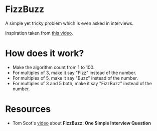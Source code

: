 # FizzBuzz
A simple yet tricky problem which is even asked in interviews. 

Inspiration taken from [this video](https://www.youtube.com/watch?v=QPZ0pIK_wsc&t=282s).

# How does it work?
- Make the algorithm count from 1 to 100.
- For multiples of 3, make it say "Fizz" instead of the number.
- For multiples of 5, make it say "Buzz" instead of the number.
- For multiples of 3 and 5 both, make it say "FizzBuzz" instead of the number.

# Resources 
- Tom Scot's [video](https://youtu.be/QPZ0pIK_wsc) about **FizzBuzz: One Simple Interview Question**  

